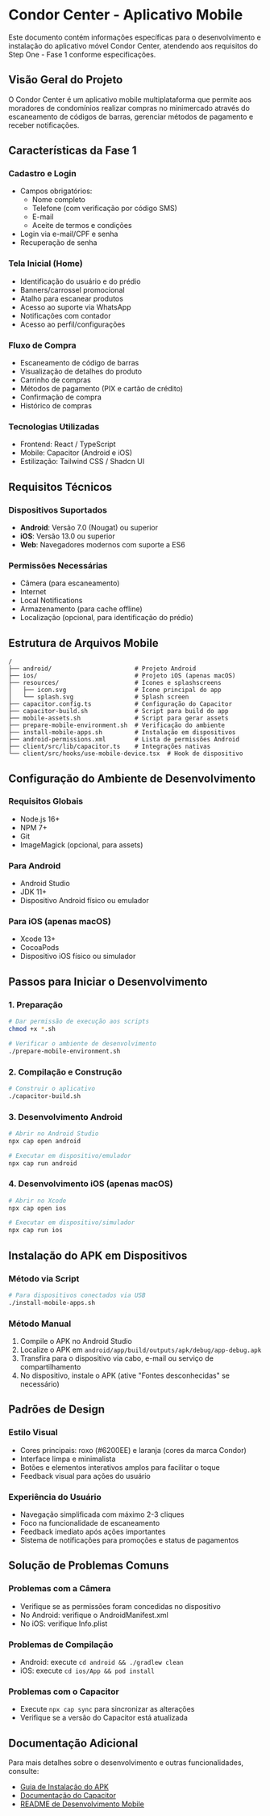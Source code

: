 # Condor Center - Aplicativo Mobile

Este documento contém informações específicas para o desenvolvimento e instalação do aplicativo móvel Condor Center, atendendo aos requisitos do Step One - Fase 1 conforme especificações.

## Visão Geral do Projeto

O Condor Center é um aplicativo mobile multiplataforma que permite aos moradores de condomínios realizar compras no minimercado através do escaneamento de códigos de barras, gerenciar métodos de pagamento e receber notificações.

## Características da Fase 1

### Cadastro e Login
- Campos obrigatórios:
  - Nome completo
  - Telefone (com verificação por código SMS)
  - E-mail
  - Aceite de termos e condições
- Login via e-mail/CPF e senha
- Recuperação de senha

### Tela Inicial (Home)
- Identificação do usuário e do prédio
- Banners/carrossel promocional
- Atalho para escanear produtos
- Acesso ao suporte via WhatsApp
- Notificações com contador
- Acesso ao perfil/configurações

### Fluxo de Compra
- Escaneamento de código de barras
- Visualização de detalhes do produto
- Carrinho de compras
- Métodos de pagamento (PIX e cartão de crédito)
- Confirmação de compra
- Histórico de compras

### Tecnologias Utilizadas
- Frontend: React / TypeScript
- Mobile: Capacitor (Android e iOS)
- Estilização: Tailwind CSS / Shadcn UI

## Requisitos Técnicos

### Dispositivos Suportados
- **Android**: Versão 7.0 (Nougat) ou superior
- **iOS**: Versão 13.0 ou superior
- **Web**: Navegadores modernos com suporte a ES6

### Permissões Necessárias
- Câmera (para escaneamento)
- Internet
- Local Notifications
- Armazenamento (para cache offline)
- Localização (opcional, para identificação do prédio)

## Estrutura de Arquivos Mobile

```
/
├── android/                       # Projeto Android
├── ios/                           # Projeto iOS (apenas macOS)
├── resources/                     # Ícones e splashscreens
│   ├── icon.svg                   # Ícone principal do app
│   └── splash.svg                 # Splash screen
├── capacitor.config.ts            # Configuração do Capacitor
├── capacitor-build.sh             # Script para build do app
├── mobile-assets.sh               # Script para gerar assets
├── prepare-mobile-environment.sh  # Verificação do ambiente
├── install-mobile-apps.sh         # Instalação em dispositivos
├── android-permissions.xml        # Lista de permissões Android
├── client/src/lib/capacitor.ts    # Integrações nativas
└── client/src/hooks/use-mobile-device.tsx  # Hook de dispositivo
```

## Configuração do Ambiente de Desenvolvimento

### Requisitos Globais
- Node.js 16+
- NPM 7+
- Git
- ImageMagick (opcional, para assets)

### Para Android
- Android Studio
- JDK 11+
- Dispositivo Android físico ou emulador

### Para iOS (apenas macOS)
- Xcode 13+
- CocoaPods
- Dispositivo iOS físico ou simulador

## Passos para Iniciar o Desenvolvimento

### 1. Preparação
```bash
# Dar permissão de execução aos scripts
chmod +x *.sh

# Verificar o ambiente de desenvolvimento
./prepare-mobile-environment.sh
```

### 2. Compilação e Construção
```bash
# Construir o aplicativo
./capacitor-build.sh
```

### 3. Desenvolvimento Android
```bash
# Abrir no Android Studio
npx cap open android

# Executar em dispositivo/emulador
npx cap run android
```

### 4. Desenvolvimento iOS (apenas macOS)
```bash
# Abrir no Xcode
npx cap open ios

# Executar em dispositivo/simulador
npx cap run ios
```

## Instalação do APK em Dispositivos

### Método via Script
```bash
# Para dispositivos conectados via USB
./install-mobile-apps.sh
```

### Método Manual
1. Compile o APK no Android Studio
2. Localize o APK em `android/app/build/outputs/apk/debug/app-debug.apk`
3. Transfira para o dispositivo via cabo, e-mail ou serviço de compartilhamento
4. No dispositivo, instale o APK (ative "Fontes desconhecidas" se necessário)

## Padrões de Design

### Estilo Visual
- Cores principais: roxo (#6200EE) e laranja (cores da marca Condor)
- Interface limpa e minimalista
- Botões e elementos interativos amplos para facilitar o toque
- Feedback visual para ações do usuário

### Experiência do Usuário
- Navegação simplificada com máximo 2-3 cliques
- Foco na funcionalidade de escaneamento
- Feedback imediato após ações importantes
- Sistema de notificações para promoções e status de pagamentos

## Solução de Problemas Comuns

### Problemas com a Câmera
- Verifique se as permissões foram concedidas no dispositivo
- No Android: verifique o AndroidManifest.xml
- No iOS: verifique Info.plist

### Problemas de Compilação
- Android: execute `cd android && ./gradlew clean`
- iOS: execute `cd ios/App && pod install`

### Problemas com o Capacitor
- Execute `npx cap sync` para sincronizar as alterações
- Verifique se a versão do Capacitor está atualizada

## Documentação Adicional

Para mais detalhes sobre o desenvolvimento e outras funcionalidades, consulte:
- [Guia de Instalação do APK](./MOBILE_APP_GUIDE.md)
- [Documentação do Capacitor](https://capacitorjs.com/docs)
- [README de Desenvolvimento Mobile](./README-mobile.md)